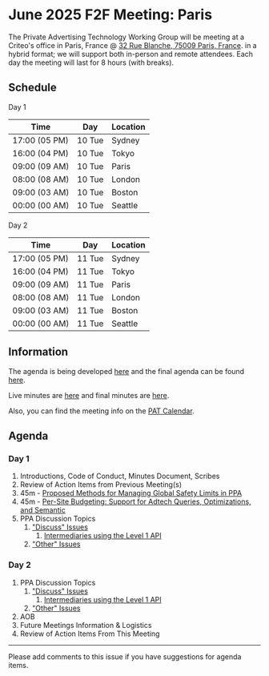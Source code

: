 # June 2025 F2F Meeting: Paris

The Private Advertising Technology Working Group will be meeting at a Criteo's office in Paris, France
@ [32 Rue Blanche, 75009 Paris, France](https://www.google.com/maps/place/Criteo/@48.8789908,2.3290313,17z/data=!3m2!4b1!5s0x47e66e4900b312a7:0xe451e104240fee06!4m6!3m5!1s0x47e66e04d509ec8f:0xbf35e94464e752f7!8m2!3d48.8789873!4d2.3316116!16s%2Fg%2F1tk6v6sn?entry=ttu&g_ep=EgoyMDI1MDUyOC4wIKXMDSoASAFQAw%3D%3D). in a hybrid format; we will support both in-person
and remote attendees. Each day the meeting will last for 8 hours (with breaks).

## Schedule

Day 1

| Time          | Day    | Location      |
| ------------- | ------ | ------------- |
| 17:00 (05 PM) | 10 Tue | Sydney        |
| 16:00 (04 PM) | 10 Tue | Tokyo         |
| 09:00 (09 AM) | 10 Tue | Paris         |
| 08:00 (08 AM) | 10 Tue | London        |
| 09:00 (03 AM) | 10 Tue | Boston        |
| 00:00 (00 AM) | 10 Tue | Seattle       |

Day 2

| Time          | Day    | Location      |
| ------------- | ------ | ------------- |
| 17:00 (05 PM) | 11 Tue | Sydney        |
| 16:00 (04 PM) | 11 Tue | Tokyo         |
| 09:00 (09 AM) | 11 Tue | Paris         |
| 08:00 (08 AM) | 11 Tue | London        |
| 09:00 (03 AM) | 11 Tue | Boston        |
| 00:00 (00 AM) | 11 Tue | Seattle       |

## Information

The agenda is being developed [here](https://github.com/w3c/patwg/issues/45) and the final agenda can be found [here](https://github.com/w3c/patwg/blob/main/meetings/2025/06-paris/06-paris-agenda.md).

Live minutes are [here](https://docs.google.com/document/d/1jBXYrkPE3TzTTROfrUjGcvAHlw0Agu0NPC6ituXnfkQ/edit?usp=sharing) and final minutes are [here](https://github.com/w3c/patwg/blob/main/meetings/2025/06-paris/06-paris-minutes.md).

Also, you can find the meeting info on the [PAT Calendar](https://www.w3.org/groups/wg/pat/calendar/).

## Agenda 

### Day 1

1. Introductions, Code of Conduct, Minutes Document, Scribes
1. Review of Action Items from Previous Meeting(s)
2. 45m - [Proposed Methods for Managing Global Safety Limits in PPA](https://github.com/w3c/patwg/issues/48)
3. 45m - [Per-Site Budgeting: Support for Adtech Queries, Optimizations, and Semantic](https://github.com/w3c/patwg/issues/49)
1. PPA Discussion Topics
   1. ["Discuss" Issues](https://github.com/w3c/ppa/issues?q=state%3Aopen%20label%3A%22discuss%22)
       1. [Intermediaries using the Level 1 API](https://github.com/w3c/patwg/issues/44)
   3. ["Other" Issues](https://github.com/patcg/ppa-api/issues?q=state%3Aopen%20-label%3A%22discuss%22%20%20is%3Aissue)

### Day 2

1. PPA Discussion Topics
   1. ["Discuss" Issues](https://github.com/w3c/ppa/issues?q=state%3Aopen%20label%3A%22discuss%22)
       1. [Intermediaries using the Level 1 API](https://github.com/w3c/patwg/issues/44)
   1. ["Other" Issues](https://github.com/patcg/ppa-api/issues?q=state%3Aopen%20-label%3A%22discuss%22%20%20is%3Aissue)
1. AOB
1. Future Meetings Information & Logistics
1. Review of Action Items From This Meeting

---

Please add comments to this issue if you have suggestions for agenda items.

